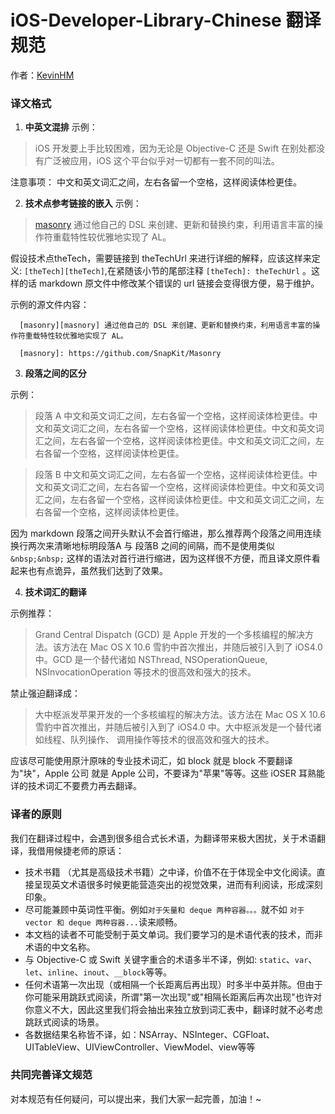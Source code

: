 iOS-Developer-Library-Chinese 翻译规范
===
作者：[KevinHM](https://github.com/KevinHM)

### 译文格式

1. **中英文混排**
  示例：
  > iOS 开发要上手比较困难，因为无论是 Objective-C 还是 Swift 在别处都没有广泛被应用，iOS 这个平台似乎对一切都有一套不同的叫法。

  注意事项：
  中文和英文词汇之间，左右各留一个空格，这样阅读体检更佳。

2. **技术点参考链接的嵌入**
  示例：
  > [masonry][masnory] 通过他自己的 DSL 来创建、更新和替换约束，利用语言丰富的操作符重载特性较优雅地实现了 AL。

[masnory]: https://github.com/SnapKit/Masonry

 假设技术点theTech，需要链接到 theTechUrl 来进行详细的解释，应该这样来定义: `[theTech][theTech]`,在紧随该小节的尾部注释 `[theTech]: theTechUrl` 。这样的话 markdown 原文件中修改某个错误的 url 链接会变得很方便，易于维护。

  示例的源文件内容：
  
  ```
    [masonry][masnory] 通过他自己的 DSL 来创建、更新和替换约束，利用语言丰富的操作符重载特性较优雅地实现了 AL。

    [masnory]: https://github.com/SnapKit/Masonry
  
  ```

3. **段落之间的区分**

  示例：
  > 段落 A 中文和英文词汇之间，左右各留一个空格，这样阅读体检更佳。中文和英文词汇之间，左右各留一个空格，这样阅读体检更佳。中文和英文词汇之间，左右各留一个空格，这样阅读体检更佳。中文和英文词汇之间，左右各留一个空格，这样阅读体检更佳。

  > 段落 B 中文和英文词汇之间，左右各留一个空格，这样阅读体检更佳。中文和英文词汇之间，左右各留一个空格，这样阅读体检更佳。中文和英文词汇之间，左右各留一个空格，这样阅读体检更佳。中文和英文词汇之间，左右各留一个空格，这样阅读体检更佳。

  因为 markdown 段落之间开头默认不会首行缩进，那么推荐两个段落之间用连续换行两次来清晰地标明段落A 与 段落B 之间的间隔，而不是使用类似 `&nbsp;&nbsp;` 这样的语法对首行进行缩进，因为这样很不方便，而且译文原件看起来也有点诡异，虽然我们达到了效果。

4. **技术词汇的翻译**

  示例推荐：
  > Grand Central Dispatch (GCD) 是 Apple 开发的一个多核编程的解决方法。该方法在 Mac OS X 10.6 雪豹中首次推出，并随后被引入到了 iOS4.0 中。GCD 是一个替代诸如 NSThread, NSOperationQueue, NSInvocationOperation 等技术的很高效和强大的技术。

  禁止强迫翻译成：
  > 大中枢派发苹果开发的一个多核编程的解决方法。该方法在 Mac OS X 10.6 雪豹中首次推出，并随后被引入到了 iOS4.0 中。大中枢派发是一个替代诸如线程、队列操作、 调用操作等技术的很高效和强大的技术。

  应该尽可能使用原汁原味的专业技术词汇，如 block 就是 block 不要翻译为"块"，Apple 公司 就是 Apple 公司，不要译为"苹果"等等。这些 iOSER 耳熟能详的技术词汇不要费力再去翻译。

### 译者的原则

我们在翻译过程中，会遇到很多组合式长术语，为翻译带来极大困扰，关于术语翻译，我借用候捷老师的原话：
* 技术书籍 （尤其是高级技术书籍）之中译，价值不在于体现全中文化阅读。直接呈现英文术语很多时候更能营造突出的视觉效果，进而有利阅读，形成深刻印象。
* 尽可能兼顾中英词性平衡。例如`对于矢量和 deque 两种容器。。。`就不如 `对于 vector 和 deque 两种容器...`读来顺畅。
* 本文档的读者不可能受制于英文单词。我们要学习的是术语代表的技术，而非术语的中文名称。
* 与 Objective-C 或 Swift 关键字重合的术语多半不译，例如: `static`、`var`、`let`、`inline`、`inout`、`__block`等等。
* 任何术语第一次出现（或相隔一个长距离后再出现）时多半中英并陈。但由于你可能采用跳跃式阅读，所谓"第一次出现"或"相隔长距离后再次出现"也许对你意义不大，因此这里我们将会抽出来独立放到词汇表中，翻译时就不必考虑跳跃式阅读的场景。
* 各数据结果名称皆不译，如：NSArray、NSInteger、CGFloat、UITableView、UIViewController、ViewModel、view等等

### 共同完善译文规范

对本规范有任何疑问，可以提出来，我们大家一起完善，加油！~






